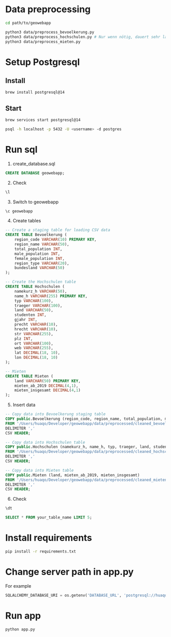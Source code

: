 # Data preprocessing

```bash
cd path/to/geowebapp
```

```bash
python3 data/preprocess_bevoelkerung.py
python3 data/preprocess_hochschulen.py # Nur wenn nötig, dauert sehr lange wegen Koordinaten
python3 data/preprocess_mieten.py
```

# Setup Postgresql

## Install

```bash
brew install postgresql@14
```

## Start
```bash
brew services start postgresql@14
```

```bash
psql -h localhost -p 5432 -U <username> -d postgres
```

# Run sql

1. create_database.sql

```sql
CREATE DATABASE geowebapp;
```

2. Check

```sql
\l
```

3. Switch to geowebapp

```sql
\c geowebapp
```

4. Create tables

```sql
-- Create a staging table for loading CSV data
CREATE TABLE Bevoelkerung (
    region_code VARCHAR(10) PRIMARY KEY,
    region_name VARCHAR(50),
    total_population INT,
    male_population INT,
    female_population INT,
    region_type VARCHAR(20),
    bundesland VARCHAR(50)
);

-- Create the Hochschulen table
CREATE TABLE Hochschulen (
    namekurz_h VARCHAR(50),
    name_h VARCHAR(255) PRIMARY KEY,
    typ VARCHAR(100),
    traeger VARCHAR(100),
    land VARCHAR(50),
    studenten INT,
    gjahr INT,
    precht VARCHAR(10),
    hrecht VARCHAR(10),
    str VARCHAR(255),
    plz INT,
    ort VARCHAR(100),
    web VARCHAR(255),
    lat DECIMAL(18, 10),
    lon DECIMAL(18, 10)
);

-- Mieten
CREATE TABLE Mieten (
    land VARCHAR(50) PRIMARY KEY,
    mieten_ab_2019 DECIMAL(4,1),
    mieten_insgesamt DECIMAL(4,1)
);
```

5. Insert data

```sql
-- Copy data into Bevoelkerung staging table
COPY public.Bevoelkerung (region_code, region_name, total_population, male_population, female_population, region_type, bundesland)
FROM '/Users/huaqo/Developer/geowebapp/data/preprocessed/cleaned_bevoelkerung.csv'
DELIMITER ','
CSV HEADER;

-- Copy data into Hochschulen table
COPY public.Hochschulen (namekurz_h, name_h, typ, traeger, land, studenten, gjahr, precht, hrecht, str, plz, ort, web, lat, lon)
FROM '/Users/huaqo/Developer/geowebapp/data/preprocessed/cleaned_hochschulen.csv'
DELIMITER ','
CSV HEADER;

-- Copy data into Mieten table
COPY public.Mieten (land, mieten_ab_2019, mieten_insgesamt)
FROM '/Users/huaqo/Developer/geowebapp/data/preprocessed/cleaned_mieten.csv'
DELIMITER ','
CSV HEADER;
```

6. Check 

```sql
\dt
```

```sql
SELECT * FROM your_table_name LIMIT 5;
```

# Install requirements

```bash
pip install -r requirements.txt
```

# Change server path in app.py
For example

```python
SQLALCHEMY_DATABASE_URI = os.getenv('DATABASE_URL', 'postgresql://huaqo:0000@localhost:5432/geowebapp')
```

# Run app

```bash
python app.py
```